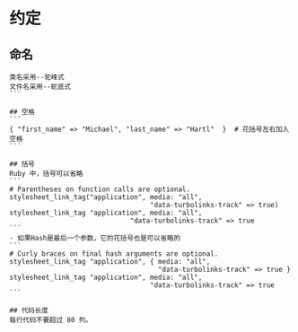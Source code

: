 # 约定

## 命名
````
类名采用--驼峰式
文件名采用--蛇底式
```

## 空格
```
{ "first_name" => "Michael", "last_name" => "Hartl"  }  # 花括号左右加入空格
```

## 括号
Ruby 中，括号可以省略
```
# Parentheses on function calls are optional.
stylesheet_link_tag("application", media: "all",
                                   "data-turbolinks-track" => true)
stylesheet_link_tag "application", media: "all",
                              "data-turbolinks-track" => true
```
- 如果Hash是最后一个参数，它的花括号也是可以省略的
```
# Curly braces on final hash arguments are optional.
stylesheet_link_tag "application", { media: "all",
                                     "data-turbolinks-track" => true }
stylesheet_link_tag "application", media: "all",
                                   "data-turbolinks-track" => true
```

## 代码长度
每行代码不要超过 80 列。

